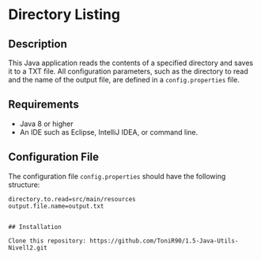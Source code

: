 # Directory Listing

## Description

This Java application reads the contents of a specified directory and saves it to a TXT file. All configuration parameters, such as the directory to read and the name of the output file, are defined in a `config.properties` file.

## Requirements

- Java 8 or higher
- An IDE such as Eclipse, IntelliJ IDEA, or command line.

## Configuration File

The configuration file `config.properties` should have the following structure:

```properties
directory.to.read=src/main/resources
output.file.name=output.txt


## Installation

Clone this repository: https://github.com/ToniR90/1.5-Java-Utils-Nivell2.git
